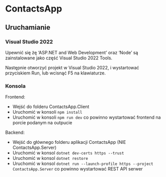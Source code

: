 # ContactsApp


## Uruchamianie
### Visual Studio 2022
Upewnić się żę ‘ASP.NET and Web Development’ oraz ‘Node’ są zainstalowane jako część Visual Studio 2022 Tools.

Następnie otworzyć projekt w Visual Studio 2022, i wystartować przyciskiem Run, lub wcisnąć F5 na klawiaturze.

### Konsola
Frontend:
- Wejść do folderu ContactsApp.Client
- Uruchomić w konsoli ```npm install```
- Uruchomić w konsoli ```npm run dev``` co powinno wystartować frontend na porcie podanym na outpucie

Backend:
- Wejść do głównego folderu aplikacji ContactsApp (NIE ContactsApp.Server)
- Uruchomić w konsol ```dotnet dev-certs https --trust```
- Uruchomić w konsol ```dotnet restore```
- Uruchomić w konsol ```dotnet run --launch-profile https --project ContactsApp.Server``` co powinno wystartować REST API serwer
